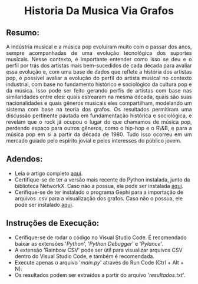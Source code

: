 <h1 align="center">
    <b>Historia Da Musica Via Grafos</b>
</h1>


## Resumo:

<p align="justify">
A indústria musical e a música pop evoluíram muito com o passar dos anos, sempre acompanhadas de uma evolução tecnológica dos suportes musicais. Nesse contexto, é importante entender como isso se deu e o perfil por trás dos artistas mais bem-sucedidos de cada década para avaliar essa evolução e, com uma base de dados que reflete a história dos artistas pop, é possível avaliar a evolução do perfil do artista musical no contexto industrial, com base no fundamento histórico e sociológico da cultura pop e da música. Isso pode ser feito gerando perfis de artistas com base nas similaridades entre eles: quais estrearam na mesma década, quais são suas nacionalidades e quais gêneros musicais eles compartilham, modelando um sistema com base na teoria dos grafos. Os resultados permitiram uma discussão pertinente pautada em fundamentação histórica e sociológica, e revelam que o rock já ocupou o lugar do que chamamos de música pop, perdendo espaço para outros gêneros, como o hip-hop e o R\&B, e para a música pop em si a partir da década de 1980. Tudo isso ocorreu em um mercado guiado pelo espírito jovial e pelos interesses do público jovem.
</p>

## Adendos:
- Leia o artigo completo [aqui](https://github.com/samuelsilvg/HistoriaDaMusicaViaGrafos/blob/main/read_me/An%C3%A1lise%20Hist%C3%B3rica%20da%20Ind%C3%BAstria%20Musical%20via%20Grafos%20-%20Samuel%20Silva.pdf).
- Certifique-se de ter a versão mais recente do Python instalada, junto da biblioteca NetworkX. Caso não a possua, ela pode ser instalada [aqui](https://networkx.org/documentation/stable/install.html).
- Cerifique-se de ter instalado o programa Gephi para a importação de arquivos .csv para a visualização dos grafos. Caso não o possua, ele pode ser instalado [aqui](https://gephi.org/users/download/).

## Instruções de Execução:
- Cerifique-se de rodar o código no Visual Studio Code. É recomendado baixar as extensões '_Python_', '_Python Debugger_' e '_Pylance_'. 
- A extensão 'Rainbow CSV' pode ser útil para visualizar arquivos CSV dentro do Visual Studio Code, e também é recomendada.
- Execute apenas o arquivo '_main.py_' através do Run Code (Ctrl + Alt + N).
- Os resultados podem ser extraídos a partir do arquivo '_resultados.txt_'.
